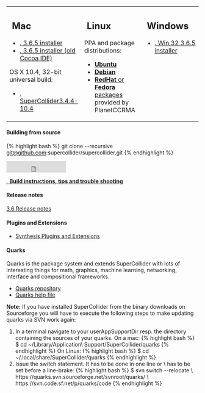 <table>
    <tbody>
        <tr>
            <td width="32%" valign="top">
                <h2>
                    <img src="/images/platform_mac_os_x.gif" alt="" />
                    Mac
                </h2>
                <ul class="nodot">
                    <li>
                        <a href="http://sourceforge.net/projects/supercollider/files/Mac%20OS%20X/3.6/SuperCollider-3.6.5-OSX-universal.dmg/download"><i class="icon-download-alt">.</i> 3.6.5 installer</a>
                    </li>
                    <li>
                        <a href="http://sourceforge.net/projects/supercollider/files/Mac%20OS%20X/3.6/SuperCollider-3.6.5-OSX-universal-no-ide.dmg/download"><i class="icon-download-alt">.</i> 3.6.5 installer (old Cocoa IDE)</a>
                    </li>
                </ul>
                <p>
                    OS X 10.4, 32-bit universal build:
                </p>
                <ul class="nodot">
                    <li>
                        <a href="http://sourceforge.net/projects/supercollider/files/Mac%20OS%20X/3.4.4/SuperCollider-3.4.4_32_bit.dmg/download"><i class="icon-download-alt">.</i> SuperCollider3.4.4-10.4</a>
                    </li>
                </ul>
            </td>
            <td width="32%" valign="top">
                <h2>
                    <img src="/images/platform_linux.gif" alt="" />
                    Linux
                </h2>
                 PPA and package distributions:
                <ul>
                    <li>
                        <a href="http://launchpad.net/~supercollider/+archive/ppa"><strong>Ubuntu</strong> </a>
                    </li>
                    <li>
                        <a href="http://packages.debian.org/sid/supercollider"><strong>Debian</strong> </a>
                    </li>
                    <li>
                        <a href="http://ccrma.stanford.edu/planetccrma/software/"><strong>RedHat</strong> or <strong>Fedora</strong> packages</a>
                        provided by PlanetCCRMA
                    </li>
                </ul>
            </td>
            <td width="32%" valign="top">
                <h2>
                    <img src="/images/platform_windows.gif" alt="" />
                    Windows
                </h2>
                <ul class="nodot">
                    <li>
                        <a href="http://sourceforge.net/projects/supercollider/files/Windows/3.6/SuperCollider-3.6.5-win32.exe/download"><i class="icon-download-alt">.</i> Win 32 3.6.5 installer</a>
                    </li>
                </ul>
            </td>
        </tr>
    </tbody>
</table>


<h4>Building from source</h4>

{% highlight bash %}
git clone --recursive git@github.com:supercollider/supercollider.git
{% endhighlight %}

<iframe src="http://ghbtns.com/github-btn.html?user=supercollider&amp;repo=supercollider&amp;type=fork&amp;count=true&amp;size=small" allowtransparency="true" frameborder="0" scrolling="0" width="156px" height="30px">fork</iframe>

<p><a href="/development/building.html"><i class="icon-hand-right">.</i> <strong>Build instructions, tips and trouble shooting</strong></a></p>

<h4>Release notes</h4>

<p><a href="http://doc.sccode.org/Guides/News-3_6.html">3.6 Release notes</a></p>

<h4>Plugins and Extensions</h4>

<ul>
    <li><a href="http://supercollider.sourceforge.net/downloads/#ext">Synthesis Plugins and Extensions</a></li>
</ul>

<h4>Quarks</h4>

<p>Quarks is the package system and extends SuperCollider with lots of interesting things for math, graphics, machine learning, networking, interface and compositional frameworks.</p>

<ul>
    <li><a href="http://quarks.sourceforge.net/">Quarks repository</a></li>
    <li><a href="http://doc.sccode.org/Guides/UsingQuarks.html">Quarks help file</a></li>
</ul>
<div><strong>Note:</strong> If you have installed SuperCollider from the binary downloads on Sourceforge you will have to execute the following steps to make updating quarks via SVN work again:
    <ol>
        <li>In a terminal navigate to your userAppSupportDir resp. the directory containing the sources of your quarks.
        On a mac:
        {% highlight bash %}
        $ cd ~/Library/Application\ Support/SuperCollider/quarks 
        {% endhighlight %}
        On Linux:
        {% highlight bash %}
        $ cd ~/.local/share/SuperCollider/quarks
        {% endhighlight %}
        </li>
        <li>
        Issue the switch statement. It has to be done in one line or \ has to be set before a line-brake: 
        {% highlight bash %}
        $ svn switch --relocate \
            https://quarks.svn.sourceforge.net/svnroot/quarks/ \
            https://svn.code.sf.net/p/quarks/code 
        {% endhighlight %}
        </li>
    </ol>
</div>


